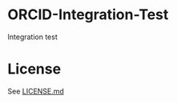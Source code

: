 # ORCID-Integration-Test
Integration test

    
# License
See [LICENSE.md](https://github.com/ORCID/ORCID-Work-in-Progress/blob/master/LICENSE.md)

